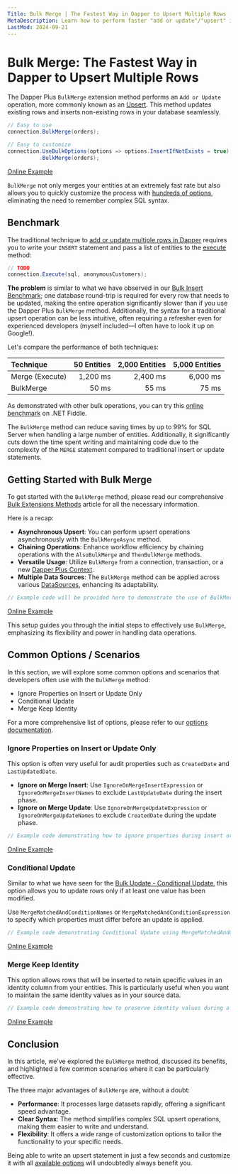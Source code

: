 ```yaml
---
Title: Bulk Merge | The Fastest Way in Dapper to Upsert Multiple Rows
MetaDescription: Learn how to perform faster "add or update"/"upsert" in Dapper using the Bulk Merge method, understand why it's essential, and explore some common scenarios.
LastMod: 2024-09-21
---
```


# Bulk Merge: The Fastest Way in Dapper to Upsert Multiple Rows

The Dapper Plus `BulkMerge` extension method performs an `Add or Update` operation, more commonly known as an [Upsert](https://en.wikipedia.org/wiki/Merge_(SQL)). This method updates existing rows and inserts non-existing rows in your database seamlessly.

```csharp
// Easy to use
connection.BulkMerge(orders);

// Easy to customize
connection.UseBulkOptions(options => options.InsertIfNotExists = true)
          .BulkMerge(orders);
```

[Online Example](https://dotnetfiddle.net/ltIqrC)

`BulkMerge` not only merges your entities at an extremely fast rate but also allows you to quickly customize the process with [hundreds of options](/options), eliminating the need to remember complex SQL syntax.

## Benchmark

The traditional technique to [add or update multiple rows in Dapper](https://www.learndapper.com/saving-data/insert#dapper-insert-multiple-rows) requires you to write your `INSERT` statement and pass a list of entities to the [execute](https://www.learndapper.com/non-query) method:

```csharp
// TODO
connection.Execute(sql, anonymousCustomers);
```

**The problem** is similar to what we have observed in our [Bulk Insert Benchmark](/bulk-insert#benchmark); one database round-trip is required for every row that needs to be updated, making the entire operation significantly slower than if you use the Dapper Plus `BulkMerge` method. Additionally, the syntax for a traditional upsert operation can be less intuitive, often requiring a refresher even for experienced developers (myself included—I often have to look it up on Google!).

Let's compare the performance of both techniques:

| Technique        | 50 Entities | 2,000 Entities | 5,000 Entities |
| :--------------- | -----------:| --------------:| --------------:|
| Merge (Execute)  | 1,200 ms    | 2,400 ms       | 6,000 ms       |
| BulkMerge        | 50 ms       | 55 ms          | 75 ms          |

As demonstrated with other bulk operations, you can try this [online benchmark](https://dotnetfiddle.net/CqTwfr) on .NET Fiddle.

The `BulkMerge` method can reduce saving times by up to 99% for SQL Server when handling a large number of entities. Additionally, it significantly cuts down the time spent writing and maintaining code due to the complexity of the `MERGE` statement compared to traditional insert or update statements.

## Getting Started with Bulk Merge

To get started with the `BulkMerge` method, please read our comprehensive [Bulk Extensions Methods](/bulk-extensions-methods) article for all the necessary information.

Here is a recap:

- **Asynchronous Upsert**: You can perform upsert operations asynchronously with the `BulkMergeAsync` method.
- **Chaining Operations**: Enhance workflow efficiency by chaining operations with the `AlsoBulkMerge` and `ThenBulkMerge` methods.
- **Versatile Usage**: Utilize `BulkMerge` from a connection, transaction, or a new [Dapper Plus Context](/dapper-plus-context).
- **Multiple Data Sources**: The `BulkMerge` method can be applied across various [DataSources](/datasource), enhancing its adaptability.

```csharp
// Example code will be provided here to demonstrate the use of BulkMerge
```

[Online Example](https://dotnetfiddle.net/ltIqrC)

This setup guides you through the initial steps to effectively use `BulkMerge`, emphasizing its flexibility and power in handling data operations.

## Common Options / Scenarios

In this section, we will explore some common options and scenarios that developers often use with the `BulkMerge` method:

- Ignore Properties on Insert or Update Only
- Conditional Update
- Merge Keep Identity

For a more comprehensive list of options, please refer to our [options documentation](/options).

### Ignore Properties on Insert or Update Only

This option is often very useful for audit properties such as `CreatedDate` and `LastUpdatedDate`.

- **Ignore on Merge Insert**: Use `IgnoreOnMergeInsertExpression` or `IgnoreOnMergeInsertNames` to exclude `LastUpdateDate` during the insert phase.
- **Ignore on Merge Update**: Use `IgnoreOnMergeUpdateExpression` or `IgnoreOnMergeUpdateNames` to exclude `CreatedDate` during the update phase.

```csharp
// Example code demonstrating how to ignore properties during insert or update
```

[Online Example](https://dotnetfiddle.net/ltIqrC)

### Conditional Update

Similar to what we have seen for the [Bulk Update - Conditional Update](/bulk-update#conditional-update), this option allows you to update rows only if at least one value has been modified.

Use `MergeMatchedAndConditionNames` or `MergeMatchedAndConditionExpression` to specify which properties must differ before an update is applied.

```csharp
// Example code demonstrating Conditional Update using MergeMatchedAndConditionNames
```

[Online Example](https://dotnetfiddle.net/ltIqrC)

### Merge Keep Identity

This option allows rows that will be inserted to retain specific values in an identity column from your entities. This is particularly useful when you want to maintain the same identity values as in your source data.

```csharp
// Example code demonstrating how to preserve identity values during a merge
```

[Online Example](https://dotnetfiddle.net/ltIqrC)

## Conclusion

In this article, we've explored the `BulkMerge` method, discussed its benefits, and highlighted a few common scenarios where it can be particularly effective.

The three major advantages of `BulkMerge` are, without a doubt:
- **Performance**: It processes large datasets rapidly, offering a significant speed advantage.
- **Clear Syntax**: The method simplifies complex SQL upsert operations, making them easier to write and understand.
- **Flexibility**: It offers a wide range of customization options to tailor the functionality to your specific needs.

Being able to write an upsert statement in just a few seconds and customize it with all [available options](/options) will undoubtedly always benefit you.